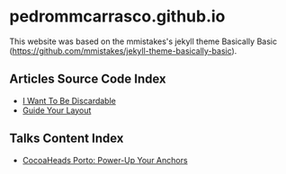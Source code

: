 # pedrommcarrasco.github.io

This website was based on the mmistakes's jekyll theme Basically Basic (https://github.com/mmistakes/jekyll-theme-basically-basic).



## Articles Source Code Index

* [I Want To Be Discardable](https://github.com/pedrommcarrasco/pedrommcarrasco.github.io/tree/master/Articles-Source-Code/I%20want%20to%20be%20discardable)
* [Guide Your Layout](https://github.com/pedrommcarrasco/pedrommcarrasco.github.io/tree/master/Articles-Source-Code/Guide%20your%20layout/GuideYourLayout.playground)

## Talks Content Index

* [CocoaHeads Porto: Power-Up Your Anchors](https://github.com/pedrommcarrasco/pedrommcarrasco.github.io/blob/master/Talks-Content/CocoaHeadsPorto_PowerUp_Your_Anchors)

